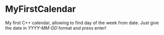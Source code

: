 # MyFirstCalendar

My first C++ calendar, allowing to find day of the week from date. Just give the date in *YYYY-MM-DD* format and press enter!
